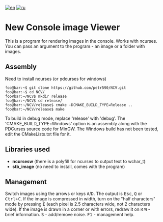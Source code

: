 [![en](https://img.shields.io/badge/lang-en-red.svg)](https://github.com/petr590/NCV/blob/master/README.md)
[![ru](https://img.shields.io/badge/lang-ru-blue.svg)](https://github.com/petr590/NCV/blob/master/README-ru.md)

# New Console image Viewer
This is a program for rendering images in the console. Works with ncurses.
You can pass an argument to the program - an image or a folder with images.

## Assembly
Need to install ncurses (or pdcurses for windows)

```console
foo@bar:~$ git clone https://github.com/petr590/NCV.git
foo@bar:~$ cd NCV/
foo@bar:~/NCV$ mkdir release
foo@bar:~/NCV$ cd release/
foo@bar:~/NCV/release$ cmake -DCMAKE_BUILD_TYPE=Release ..
foo@bar:~/NCV/release$ make
```

To build in debug mode, replace 'release' with 'debug'.
The 'CMAKE_BUILD_TYPE=Windows' option is an assembly along with the PDCurses source code for MinGW.
The Windows build has not been tested, edit the CMakeLists.txt file for it.

## Libraries used
- **ncursesw** (there is a polyfill for ncurses to output text to wchar_t)
- **stb_image** (no need to install, comes with the program)

## Management
Switch images using the arrows or keys <kbd>A</kbd>/<kbd>D</kbd>.
The output is <kbd>Esc</kbd>, <kbd>Q</kbd> or <kbd>Ctrl+C</kbd>.
If the image is compressed in width, turn on the "half characters" mode by pressing <kbd>E</kbd> (each pixel is 2.5 characters wide, not 2 characters wide).
If the image is drawn in a corner or with errors, redraw it on <kbd>R</kbd>
<kbd>W</kbd> - brief information.
<kbd>S</kbd> - add/remove noise.
<kbd>F1</kbd> - management help.
